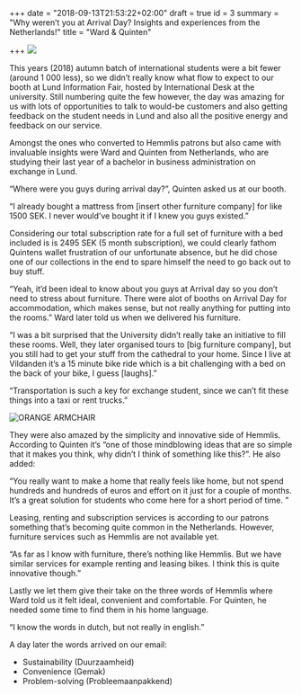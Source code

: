 +++
date = "2018-09-13T21:53:22+02:00"
draft = true
id = 3
summary = "Why weren’t you at Arrival Day? Insights and experiences from the Netherlands!"
title = "Ward & Quinten"

+++
![](https://res.cloudinary.com/hemmlis/v1536868578/Warden_Story_3.jpg)

This years (2018) autumn batch of international students were a bit fewer (around 1 000 less), so we didn’t really know what flow to expect to our booth at Lund Information Fair, hosted by International Desk at the university. Still numbering quite the few however, the day was amazing for us with lots of opportunities to talk to would-be customers and also getting feedback on the student needs in Lund and also all the positive energy and feedback on our service.

Amongst the ones who converted to Hemmlis patrons but also came with invaluable insights were Ward and Quinten from Netherlands, who are studying their last year of a bachelor in business administration on exchange in Lund.

“Where were you guys during arrival day?”, Quinten asked us at our booth.

“I already bought a mattress from \[insert other furniture company\] for like 1500 SEK. I never would’ve bought it if I knew you guys existed.”  
  
Considering our total subscription rate for a full set of furniture with a bed included is is 2495 SEK (5 month subscription), we could clearly fathom Quintens wallet frustration of our unfortunate absence, but he did chose one of our collections in the end to spare himself the need to go back out to buy stuff. 

“Yeah, it’d been ideal to know about you guys at Arrival day so you don’t need to stress about furniture. There were alot of booths on Arrival Day for accommodation, which makes sense, but not really anything for putting into the rooms.” Ward later told us when we delivered his furniture. 

“I was a bit surprised that the University didn’t really take an initiative to fill these rooms. Well, they later organised tours to \[big furniture company\], but you still had to get your stuff from the cathedral to your home. Since I live at Vildanden it’s a 15 minute bike ride which is a bit challenging with a bed on the back of your bike, I guess \[laughs\].”

“Transportation is such a key for exchange student, since we can’t fit these things into a taxi or rent trucks.”

![](https://res.cloudinary.com/hemmlis/v1531235742/ARM0010.png "ORANGE ARMCHAIR")

They were also amazed by the simplicity and innovative side of Hemmlis. According to Quinten it’s “one of those mindblowing ideas that are so simple that it makes you think, why didn’t I think of something like this?”. He also added:

“You really want to make a home that really feels like home, but not spend hundreds and hundreds of euros and effort on it just for a couple of months. It’s a great solution for students who come here for a short period of time. ”

Leasing, renting and subscription services is according to our patrons something that’s becoming quite common in the Netherlands. However, furniture services such as Hemmlis are not available yet.

“As far as I know with furniture, there’s nothing like Hemmlis. But we have similar services for example renting and leasing bikes. I think this is quite innovative though.”

Lastly we let them give their take on the three words of Hemmlis where Ward told us it felt ideal, convenient and comfortable. For Quinten, he needed some time to find them in his home language.

“I know the words in dutch, but not really in english.” 

A day later the words arrived on our email: 

* Sustainability (Duurzaamheid) 
* Convenience (Gemak)
* Problem-solving (Probleemaanpakkend)